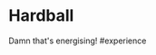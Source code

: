 # Hardball
Damn that's energising! #experience

<!-- {BearID:E494FEE4-3F17-40C4-9911-8A7F0933B222-2874-000005AC23935728} -->
